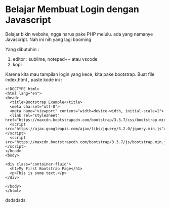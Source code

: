# Belajar Membuat Login dengan Javascript

Belajar bikin website, ngga harus pake PHP melulu. ada yang namanye Javascript. Nah ini nih yang lagi booming

Yang dibutuhin :
1. editor : sublime, notepad++ atau vscode
2. kopi


Karena kita mau tampilan login yang kece, kita pake bootstrap. Buat file index.html , paste kode ini :

```
<!DOCTYPE html>
<html lang="en">
<head>
  <title>Bootstrap Example</title>
  <meta charset="utf-8">
  <meta name="viewport" content="width=device-width, initial-scale=1">
  <link rel="stylesheet" href="https://maxcdn.bootstrapcdn.com/bootstrap/3.3.7/css/bootstrap.min.css">
  <script src="https://ajax.googleapis.com/ajax/libs/jquery/3.2.0/jquery.min.js"></script>
  <script src="https://maxcdn.bootstrapcdn.com/bootstrap/3.3.7/js/bootstrap.min.js"></script>
</head>
<body>

<div class="container-fluid">
  <h1>My First Bootstrap Page</h1>
  <p>This is some text.</p> 
</div>

</body>
</html>
```
dsdsdsds




















